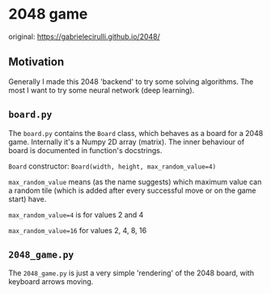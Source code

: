 # 2048 game

original: https://gabrielecirulli.github.io/2048/

## Motivation

Generally I made this 2048 'backend' to try some solving algorithms. The most I want to try some neural network (deep learning).

## `board.py`

The `board.py` contains the `Board` class, which behaves as a board for a 2048 game. Internally it's a Numpy 2D array (matrix).
The inner behaviour of board is documented in function's docstrings.

`Board` constructor: `Board(width, height, max_random_value=4)`

`max_random_value` means (as the name suggests) which maximum value can a random tile (which is added after every successful move
or on the game start) have.

`max_random_value=4` is for values 2 and 4

`max_random_value=16` for values 2, 4, 8, 16

## `2048_game.py`

The `2048_game.py` is just a very simple 'rendering' of the 2048 board, with keyboard arrows moving.
